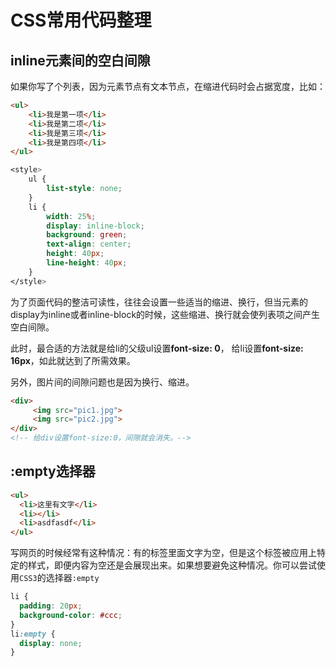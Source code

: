 # CSS常用代码整理

## inline元素间的空白间隙

如果你写了个列表，因为元素节点有文本节点，在缩进代码时会占据宽度，比如：

```html
<ul>
    <li>我是第一项</li>
    <li>我是第二项</li>
    <li>我是第三项</li>
    <li>我是第四项</li>
</ul>
```

```css
<style>
    ul {
        list-style: none;
    }
    li {
        width: 25%;
        display: inline-block;
        background: green;
        text-align: center;
        height: 40px;
        line-height: 40px;
    }
</style>
```

为了页面代码的整洁可读性，往往会设置一些适当的缩进、换行，但当元素的display为inline或者inline-block的时候，这些缩进、换行就会使列表项之间产生空白间隙。

此时，最合适的方法就是给li的父级ul设置**font-size: 0**， 给li设置**font-size: 16px**，如此就达到了所需效果。

另外，图片间的间隙问题也是因为换行、缩进。

```html
<div>
     <img src="pic1.jpg">
     <img src="pic2.jpg">
</div>
<!-- 给div设置font-size:0，间隙就会消失。-->
```

## :empty选择器

```html
<ul>
  <li>这里有文字</li>
  <li></li>
  <li>asdfasdf</li>
</ul>
```

写网页的时候经常有这种情况：有的标签里面文字为空，但是这个标签被应用上特定的样式，即便内容为空还是会展现出来。如果想要避免这种情况。你可以尝试使用`CSS3`的选择器`:empty`

```css
li {
  padding: 20px;
  background-color: #ccc;
}
li:empty {
  display: none;
}
```